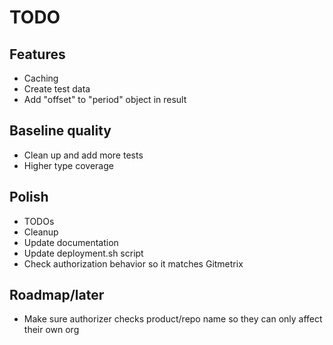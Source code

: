 # TODO

## Features

- Caching
- Create test data
- Add "offset" to "period" object in result

## Baseline quality

- Clean up and add more tests
- Higher type coverage

## Polish

- TODOs
- Cleanup
- Update documentation
- Update deployment.sh script
- Check authorization behavior so it matches Gitmetrix

## Roadmap/later

- Make sure authorizer checks product/repo name so they can only affect their own org
